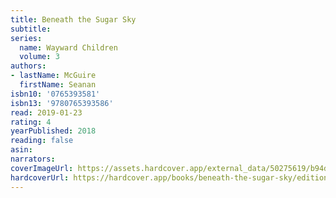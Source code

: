 ```yaml
---
title: Beneath the Sugar Sky
subtitle:
series:
  name: Wayward Children
  volume: 3
authors:
- lastName: McGuire
  firstName: Seanan
isbn10: '0765393581'
isbn13: '9780765393586'
read: 2019-01-23
rating: 4
yearPublished: 2018
reading: false
asin:
narrators:
coverImageUrl: https://assets.hardcover.app/external_data/50275619/b94dcb5543efa40837a6e815ca458b63602df254.jpeg
hardcoverUrl: https://hardcover.app/books/beneath-the-sugar-sky/editions/30400864
---
```

